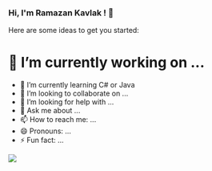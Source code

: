 ### Hi, I'm Ramazan Kavlak ! 👋

Here are some ideas to get you started:

# 🔭 I’m currently working on ...
- 🌱 I’m currently learning C# or Java
- 👯 I’m looking to collaborate on ...
- 🤔 I’m looking for help with ...
- 💬 Ask me about ...
- 📫 How to reach me: ...
- 😄 Pronouns: ...
- ⚡ Fun fact: ...
<img src="https://github-readme-stats.vercel.app/api?username=rkavlak&&show_icons=true&title_color=ffffff&icon_color=bb2acf&text_color=daf7dc&bg_color=151515">
